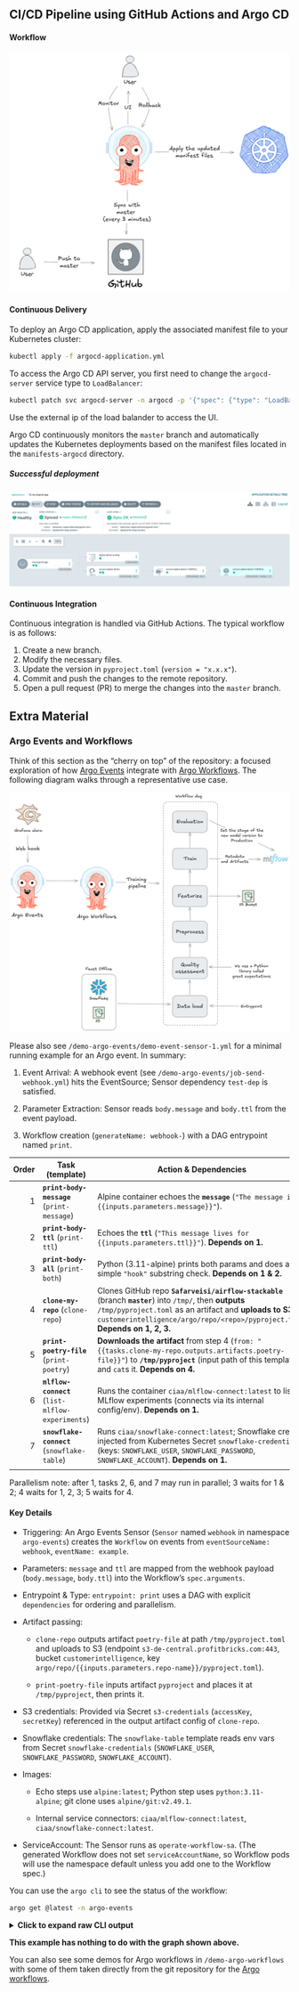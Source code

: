 ## CI/CD Pipeline using GitHub Actions and Argo CD

#### Workflow
![CD with Argocd](./argocd.png)

#### Continuous Delivery

To deploy an Argo CD application, apply the associated manifest file to your Kubernetes cluster:

```bash
kubectl apply -f argocd-application.yml
```

To access the Argo CD API server, you first need to change the `argocd-server` service type to `LoadBalancer`:

```bash
kubectl patch svc argocd-server -n argocd -p '{"spec": {"type": "LoadBalancer"}}'
```

Use the external ip of the load balander to access the UI.

Argo CD continuously monitors the `master` branch and automatically updates the Kubernetes deployments based on the manifest files located in the `manifests-argocd` directory.

##### Successful deployment
![Successful deployment](./successful_deployment.png)

#### Continuous Integration

Continuous integration is handled via GitHub Actions. The typical workflow is as follows:

1. Create a new branch.
2. Modify the necessary files.
3. Update the version in `pyproject.toml` (`version = "x.x.x"`).
4. Commit and push the changes to the remote repository.
5. Open a pull request (PR) to merge the changes into the `master` branch.

## Extra Material

### Argo Events and Workflows

Think of this section as the “cherry on top” of the repository: a focused exploration of how [Argo Events](https://argoproj.github.io/argo-events/) integrate with [Argo Workflows](https://argoproj.github.io/workflows/). The following diagram walks through a representative use case.

![Argo Events use case](./ago-event-and-workflow.png)

Please also see `/demo-argo-events/demo-event-sensor-1.yml` for a minimal running example for an Argo event. In summary:

1. Event Arrival: A webhook event (see `/demo-argo-events/job-send-webhook.yml`) hits the EventSource; Sensor dependency `test-dep` is satisfied.

2. Parameter Extraction: Sensor reads `body.message` and `body.ttl` from the event payload.

3. Workflow creation (`generateName: webhook‑`) with a DAG entrypoint named `print`.

| Order | Task (template)                                  | Action & Dependencies                                                                                                                                                                                                                                    |
| ----: | ------------------------------------------------ | -------------------------------------------------------------------------------------------------------------------------------------------------------------------------------------------------------------------------------------------------------- |
|     1 | **`print-body-message`** (`print-message`)       | Alpine container echoes the **`message`** (`"The message is: {{inputs.parameters.message}}"`).                                                                                                                                                           |
|     2 | **`print-body-ttl`** (`print-ttl`)               | Echoes the **`ttl`** (`"This message lives for {{inputs.parameters.ttl}}"`). **Depends on 1.**                                                                                                                                                           |
|     3 | **`print-body-all`** (`print-both`)              | Python (3.11-alpine) prints both params and does a simple `"hook"` substring check. **Depends on 1 & 2.**                                                                                                                                                |
|     4 | **`clone-my-repo`** (`clone-repo`)               | Clones GitHub repo **`Safarveisi/airflow-stackable`** (branch **`master`**) into `/tmp/`, then **outputs** `/tmp/pyproject.toml` as an artifact and **uploads to S3** at `customerintelligence/argo/repo/<repo>/pyproject.toml`. **Depends on 1, 2, 3.** |
|     5 | **`print-poetry-file`** (`print-poetry`)         | **Downloads the artifact** from step 4 (`from: "{{tasks.clone-my-repo.outputs.artifacts.poetry-file}}"`) to **`/tmp/pyproject`** (input path of this template) and `cat`s it. **Depends on 4.**                                                          |
|     6 | **`mlflow-connect`** (`list-mlflow-experiments`) | Runs the container `ciaa/mlflow-connect:latest` to list MLflow experiments (connects via its internal config/env). **Depends on 1.**                                                                                                                     |
|     7 | **`snowflake-connect`** (`snowflake-table`)      | Runs `ciaa/snowflake-connect:latest`; Snowflake creds injected from Kubernetes Secret `snowflake-credentials` (keys: `SNOWFLAKE_USER`, `SNOWFLAKE_PASSWORD`, `SNOWFLAKE_ACCOUNT`). **Depends on 1.**                                                     |
                                                                                                     |
Parallelism note: after 1, tasks 2, 6, and 7 may run in parallel; 3 waits for 1 & 2; 4 waits for 1, 2, 3; 5 waits for 4.

#### Key Details

* Triggering: An Argo Events Sensor (`Sensor` named `webhook` in namespace `argo-events`) creates the `Workflow` on events from `eventSourceName: webhook`, `eventName: example`.

* Parameters: `message` and `ttl` are mapped from the webhook payload (`body.message`, `body.ttl`) into the Workflow’s `spec.arguments`.

* Entrypoint & Type: `entrypoint: print` uses a DAG with explicit `dependencies` for ordering and parallelism.

* Artifact passing:

  * `clone-repo` outputs artifact `poetry-file` at path `/tmp/pyproject.toml` and uploads to S3 (endpoint `s3-de-central.profitbricks.com:443`, bucket `customerintelligence`, key `argo/repo/{{inputs.parameters.repo-name}}/pyproject.toml`).

  * `print-poetry-file` inputs artifact `pyproject` and places it at `/tmp/pyproject`, then prints it.

* S3 credentials: Provided via Secret `s3-credentials` (`accessKey`, `secretKey`) referenced in the output artifact config of `clone-repo`.

* Snowflake credentials: The `snowflake-table` template reads env vars from Secret `snowflake-credentials` (`SNOWFLAKE_USER`, `SNOWFLAKE_PASSWORD`, `SNOWFLAKE_ACCOUNT`).

* Images:

  * Echo steps use `alpine:latest`; Python step uses `python:3.11-alpine`; git clone uses `alpine/git:v2.49.1`.

  * Internal service connectors: `ciaa/mlflow-connect:latest`, `ciaa/snowflake-connect:latest`.

* ServiceAccount: The Sensor runs as `operate-workflow-sa`. (The generated Workflow does not set `serviceAccountName`, so Workflow pods will use the namespace default unless you add one to the Workflow spec.)

You can use the `argo cli` to see the status of the workflow:

```bash
argo get @latest -n argo-events
```

<details>
<summary><strong>Click to expand raw CLI output</strong></summary>

```text
Name:                webhook-jkvzh
Namespace:           argo-events
ServiceAccount:      unset (will run with the default ServiceAccount)
Status:              Succeeded
Conditions:
 PodRunning          False
 Completed           True
Created:             Fri Aug 01 14:08:02 +0200 (14 minutes ago)
Started:             Fri Aug 01 14:08:02 +0200 (14 minutes ago)
Finished:            Fri Aug 01 14:08:52 +0200 (14 minutes ago)
Duration:            50 seconds
Progress:            7/7
ResourcesDuration:   0s*(1 cpu),37s*(100Mi memory)
Parameters:
  message:           this is my first webhook
  ttl:               60s

STEP                     TEMPLATE                 PODNAME                                           DURATION  MESSAGE
 ✔ webhook-jkvzh         print
 ├─✔ print-body-message  print-message            webhook-jkvzh-print-message-177711544             6s
 ├─✔ mlflow-connect      list-mlflow-experiments  webhook-jkvzh-list-mlflow-experiments-2843226054  8s
 ├─✔ print-body-ttl      print-ttl                webhook-jkvzh-print-ttl-4108477847                5s
 ├─✔ snowflake-connect   snowflake-table          webhook-jkvzh-snowflake-table-1032547547          13s
 ├─✔ print-body-all      print-both               webhook-jkvzh-print-both-66352536                 4s
 ├─✔ clone-my-repo       clone-repo               webhook-jkvzh-clone-repo-227934185                8s
 └─✔ print-poetry-file   print-poetry             webhook-jkvzh-print-poetry-3247567644             6s
```

</details>


**This example has nothing to do with the graph shown above.**

You can also see some demos for Argo workflows in `/demo-argo-workflows` with some of them taken directly from the git repository for the [Argo workflows](https://github.com/argoproj/argo-workflows/tree/main/examples).
